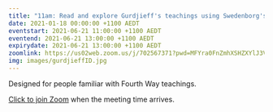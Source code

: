 ```yaml
---
title: "11am: Read and explore Gurdjieff's teachings using Swedenborg's insights"
date: 2021-01-18 00:00:00 +1100 AEDT
eventstart: 2021-06-21 11:00:00 +1100 AEDT
eventend: 2021-06-21 13:00:00 +1100 AEDT
expirydate: 2021-06-21 13:00:00 +1100 AEDT
zoomlink: https://us02web.zoom.us/j/702567371?pwd=MFYra0FnZmhXSHZXYlJ3VE5GMGkwZz09
img: images/gurdjieffID.jpg
---
```

Designed for people familiar with Fourth Way teachings.

[Click to join Zoom](https://us02web.zoom.us/j/702567371?pwd=MFYra0FnZmhXSHZXYlJ3VE5GMGkwZz09) when the meeting time arrives.